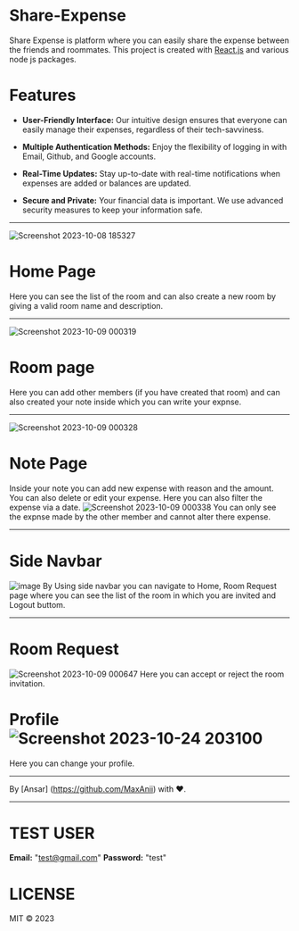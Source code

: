 








#  Share-Expense
Share Expense is platform where you can easily share the expense between the friends and roommates. This project is created with [React.js](https://react.dev/) and various node js packages.

# Features 
* **User-Friendly Interface:** Our intuitive design ensures that everyone can easily manage their expenses, regardless of their tech-savviness.

* **Multiple Authentication Methods:** Enjoy the flexibility of logging in with Email, Github, and Google accounts.

* **Real-Time Updates:** Stay up-to-date with real-time notifications when expenses are added or balances are updated.

* **Secure and Private:** Your financial data is important. We use advanced security measures to keep your information safe.
- - - -
![Screenshot 2023-10-08 185327](https://github.com/MaxAnii/Share-Expense/assets/96937469/ca6f6d47-e555-4a80-9eaf-95b5ad0f2c3a)
# Home Page
Here you can see the list of the room and can also create a new room by giving a valid room name and description.
- - - -
![Screenshot 2023-10-09 000319](https://github.com/MaxAnii/Share-Expense/assets/96937469/b4a46c71-2958-482e-a165-be8537b6c5ab)
# Room page
Here you can add other members (if you have created that room) and can also created your note inside which you can write your expnse.
- - - -
![Screenshot 2023-10-09 000328](https://github.com/MaxAnii/Share-Expense/assets/96937469/bc432851-f2e2-4918-812d-f031ec60cc2c)
# Note Page
Inside your note you can add new expense with reason and the amount. You can also delete or edit your expense. Here you can also filter the expense via a date.
![Screenshot 2023-10-09 000338](https://github.com/MaxAnii/Share-Expense/assets/96937469/67e805a4-37aa-41f1-ba39-ae9d2a8fc189)
You can only see the expnse made by the other member and cannot alter there expense.
- - - -
# Side Navbar
![image](https://github.com/MaxAnii/Share-Expense/assets/96937469/f2475559-a01b-40e2-ba11-b31f3f760d5b)
By Using side navbar you can navigate to Home, Room Request page where you can see the list of the room in which you are invited and Logout buttom.
- - - -
# Room Request
![Screenshot 2023-10-09 000647](https://github.com/MaxAnii/Share-Expense/assets/96937469/eb81a3b1-830a-4d63-8774-d2dc96e2657b)
Here you can accept or reject the room invitation.
# Profile![Screenshot 2023-10-24 203100](https://github.com/MaxAnii/Share-Expense/assets/96937469/58f40a91-0c0a-4b46-a361-3b707b12781a)
Here you can change your profile.
- - - - 
By [Ansar] (https://github.com/MaxAnii) with ❤️.
- - - -
# TEST USER
**Email:** "test@gmail.com"
**Password:** "test"
# LICENSE
MIT ©️ 2023
